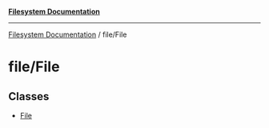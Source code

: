 [**Filesystem Documentation**](../../README.md)

***

[Filesystem Documentation](../../README.md) / file/File

# file/File

## Classes

- [File](classes/File.md)
